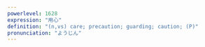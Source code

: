 ```yaml
---
powerlevel: 1628
expression: "用心"
definition: "(n,vs) care; precaution; guarding; caution; (P)"
pronunciation: "ようじん"
---
```


